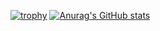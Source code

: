 [![trophy](https://github-profile-trophy.vercel.app/?username=grummans)](https://github.com/ryo-ma/github-profile-trophy)
[![Anurag's GitHub stats](https://github-readme-stats.vercel.app/api?username=grummans)](https://github.com/anuraghazra/github-readme-stats)
